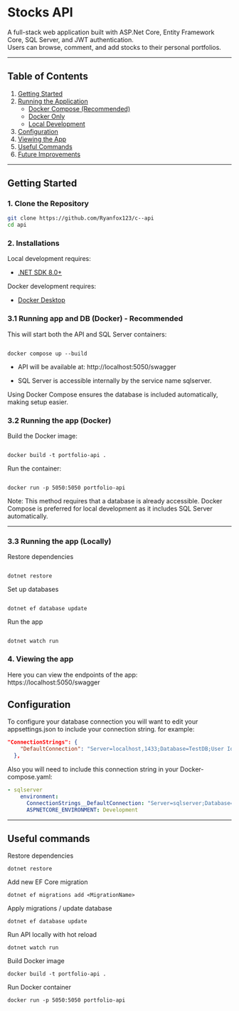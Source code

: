 # Stocks API

A full-stack web application built with ASP.Net Core, Entity Framework Core, SQL Server, and JWT authentication.  
Users can browse, comment, and add stocks to their personal portfolios.

---

## Table of Contents

1. [Getting Started](#getting-started)
2. [Running the Application](#running-the-application)
   - [Docker Compose (Recommended)](#docker-compose-recommended)
   - [Docker Only](#docker-only)
   - [Local Development](#local-development)
3. [Configuration](#configuration)
4. [Viewing the App](#viewing-the-app)
5. [Useful Commands](#useful-commands)
6. [Future Improvements](#future-improvements)

---

## Getting Started

### 1. Clone the Repository

```bash
git clone https://github.com/Ryanfox123/c--api
cd api
```

### 2. **Installations**

Local development requires:

- [.NET SDK 8.0+](https://dotnet.microsoft.com/download)

Docker development requires:

- [Docker Desktop](https://www.docker.com/products/docker-desktop)

### 3.1 Running app and DB (Docker) - Recommended

This will start both the API and SQL Server containers:

```

docker compose up --build

```

- API will be available at: http://localhost:5050/swagger

- SQL Server is accessible internally by the service name sqlserver.

Using Docker Compose ensures the database is included automatically, making setup easier.

### 3.2 **Running the app (Docker)**

Build the Docker image:

```

docker build -t portfolio-api .

```

Run the container:

```

docker run -p 5050:5050 portfolio-api

```

Note: This method requires that a database is already accessible. Docker Compose is preferred for local development as it includes SQL Server automatically.

---

### 3.3 **Running the app (Locally)**

Restore dependencies

```

dotnet restore

```

Set up databases

```

dotnet ef database update

```

Run the app

```

dotnet watch run

```

### **4. Viewing the app**

Here you can view the endpoints of the app:
https://localhost:5050/swagger

## Configuration

To configure your database connection you will want to edit your appsettings.json to include your connection string. for example:

```json
"ConnectionStrings": {
    "DefaultConnection": "Server=localhost,1433;Database=TestDB;User Id=sa;Password=YourPassword;TrustServerCertificate=True;"
  },
```

Also you will need to include this connection string in your Docker-compose.yaml:

```yaml
- sqlserver
    environment:
      ConnectionStrings__DefaultConnection: "Server=sqlserver;Database=MyDb;User Id=sa;Password=YourStrong!Passw0rd;Encrypt=False;TrustServerCertificate=True;"
      ASPNETCORE_ENVIRONMENT: Development
```

---

## Useful commands

Restore dependencies

```
dotnet restore
```

Add new EF Core migration

```
dotnet ef migrations add <MigrationName>
```

Apply migrations / update database

```
dotnet ef database update
```

Run API locally with hot reload

```
dotnet watch run
```

Build Docker image

```
docker build -t portfolio-api .
```

Run Docker container

```
docker run -p 5050:5050 portfolio-api
```

